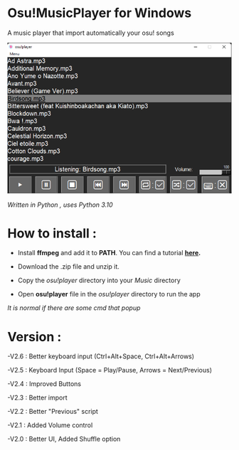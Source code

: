 # Osu!MusicPlayer for Windows

A music player that import automatically your osu! songs

![Screenshot](screen.png)

*Written in Python , uses Python 3.10*

# How to install :

- Install **ffmpeg** and add it to **PATH**. You can find a tutorial **[here](https://www.geeksforgeeks.org/how-to-install-ffmpeg-on-windows/).**

- Download the .zip file and unzip it.

- Copy the *osu!player* directory into your *Music* directory

- Open **osu!player** file in the *osu!player* directory to run the app 

*It is normal if there are some cmd that popup*

# Version :

-V2.6 : Better keyboard input (Ctrl+Alt+Space, Ctrl+Alt+Arrows)

-V2.5 : Keyboard Input (Space = Play/Pause, Arrows = Next/Previous)

-V2.4 : Improved Buttons

-V2.3 : Better import

-V2.2 : Better "Previous" script

-V2.1 : Added Volume control

-V2.0 : Better UI, Added Shuffle option
